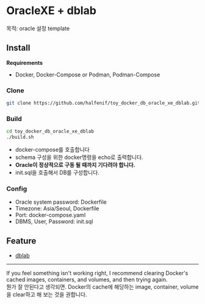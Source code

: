 # OracleXE + dblab

목적: oracle 설정 template

## Install
**Requirements**
- Docker, Docker-Compose or Podman, Podman-Compose


### Clone
```bash
git clone https://github.com/halfenif/toy_docker_db_oracle_xe_dblab.git
```

### Build
```bash
cd toy_docker_db_oracle_xe_dblab
./build.sh
```
- docker-compose를 호출합니다
- schema 구성을 위한 docker명령을 echo로 출력합니다.
- **Oracle이 정상적으로 구동 될 때까지 기다려야 합니다.**
- init.sql을 호출해서 DB를 구성합니다.

### Config
- Oracle system password: Dockerfile
- Timezone: Asia/Seoul, Dockerfile
- Port: docker-compose.yaml
- DBMS, User, Password: init.sql


## Feature
- [dblab](https://github.com/danvergara/dblab)
---
If you feel something isn't working right, I recommend clearing Docker's cached images, containers, and volumes, and then trying again.  
뭔가 잘 안된다고 생각되면. Docker의 cache에 해당하는 image, container, volume을 clear하고 해 보는 것을 권합니다.